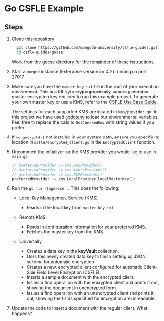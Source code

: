 # Go CSFLE Example

## Steps

1. Clone this repository:

   ```sh
     git clone https://github.com/mongodb-university/csfle-guides.git
     cd csfle-guides/gocse
   ```

   Work from the gocse directory for the remainder of these
   instructions.

2. Start a `mongod` instance (Enterprise version >= 4.2) running on port 27017

3. Make sure you have the `master-key.txt` file in the root of your
   execution environment. This is a 96-byte cryptographically-secure generated
   master encryption key required to run this example project. To generate your
   own master key or use a KMS, refer to the [CSFLE Use Case
   Guide](https://docs.mongodb.com/drivers/security/client-side-field-level-encryption-guide/).

   The settings for each supported KMS are located in
   `kms/provider.go`. In this project we have used [godotenv](https://github.com/joho/godotenv) to
   load our environmental variables. Feel free to replace the calls to `GetCheckedEnv` with string values if you
   prefer.

4. If `mongocryptd` is not installed in your system path, ensure you specify its
   location in `csfle/encrypted_client.go` in the `EncryptedClient` function.

5. Uncomment the initializer for the KMS provider you would like to use in `main.go`

   ```go
   // preferredProvider := kms.AWSProvider()
   // preferredProvider := kms.AzureProvider()
   // preferredProvider := kms.GCPProvider()
   preferredProvider := kms.LocalProvider(localMasterKey())
   ```

6. Run the `go run -tags=cse .`. This does the following:

   - Local Key Management Service (KMS)

     - Reads in the local key from `master-key.txt`

   - Remote KMS

     - Reads in configuration information for your preferred KMS.
     - Fetches the master key from the KMS.

   - Universally

     - Creates a data key in the **keyVault** collection.
     - Uses this newly created data key to finish setting up JSON schema for automatic encryption.
     - Creates a new, encrypted client configured for automatic Client-Side Field Level Encryption (CSFLE).
     - Inserts a sample document with the encrypted client.
     - Issues a find operation with the encrypted client and prints it out, showing the document in unencrypted form.
     - Issues a find operation with an unencrypted client and prints it out, showing the fields specified for encryption are unreadable.

7. Update the code to insert a document with the regular client. What happens?
